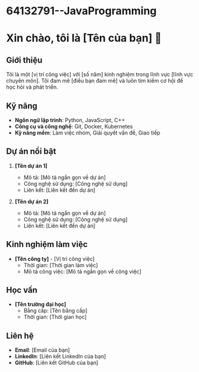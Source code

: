 # 64132791--JavaProgramming
# Xin chào, tôi là [Tên của bạn] 👋

## Giới thiệu
Tôi là một [vị trí công việc] với [số năm] kinh nghiệm trong lĩnh vực [lĩnh vực chuyên môn]. Tôi đam mê [điều bạn đam mê] và luôn tìm kiếm cơ hội để học hỏi và phát triển.

## Kỹ năng
- **Ngôn ngữ lập trình**: Python, JavaScript, C++
- **Công cụ và công nghệ**: Git, Docker, Kubernetes
- **Kỹ năng mềm**: Làm việc nhóm, Giải quyết vấn đề, Giao tiếp

## Dự án nổi bật
1. **[Tên dự án 1]**
   - Mô tả: [Mô tả ngắn gọn về dự án]
   - Công nghệ sử dụng: [Công nghệ sử dụng]
   - Liên kết: [Liên kết đến dự án]

2. **[Tên dự án 2]**
   - Mô tả: [Mô tả ngắn gọn về dự án]
   - Công nghệ sử dụng: [Công nghệ sử dụng]
   - Liên kết: [Liên kết đến dự án]

## Kinh nghiệm làm việc
- **[Tên công ty]** - [Vị trí công việc]
  - Thời gian: [Thời gian làm việc]
  - Mô tả công việc: [Mô tả ngắn gọn về công việc]

## Học vấn
- **[Tên trường đại học]**
  - Bằng cấp: [Tên bằng cấp]
  - Thời gian: [Thời gian học]

## Liên hệ
- **Email**: [Email của bạn]
- **LinkedIn**: [Liên kết LinkedIn của bạn]
- **GitHub**: [Liên kết GitHub của bạn]

